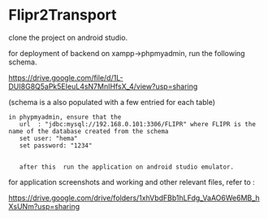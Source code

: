 # Flipr2Transport

clone the project on android studio.

for deployment of backend on xampp->phpmyadmin, run the following schema. 

https://drive.google.com/file/d/1L-DUI8G8Q5aPk5EIeuL4sN7MnIHfsX_4/view?usp=sharing

(schema is a also populated with a few entried for each table)

    in phypmyadmin, ensure that the 
       url  : "jdbc:mysql://192.168.0.101:3306/FLIPR" where FLIPR is the name of the database created from the schema
       set user: "hema"
       set password: "1234"
       
       
       after this  run the application on android studio emulator.
       
for application screenshots and working and other relevant files, refer to :

https://drive.google.com/drive/folders/1xhVbdFBb1hLFdg_VaAO6We6MB_hXsUNm?usp=sharing


    
